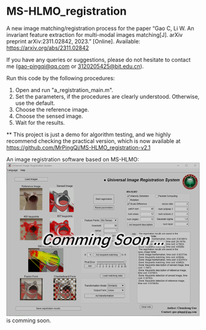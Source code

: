 # MS-HLMO_registration

A new image matching/registration process for the paper “Gao C, Li W. An invariant feature extraction for multi-modal images matching[J]. arXiv preprint arXiv:2311.02842, 2023.” [Online]. Available: https://arxiv.org/abs/2311.02842


If you have any queries or suggestions, please do not hesitate to contact me (gao-pingqi@qq.com or 3120205425@bit.edu.cn).

Run this code by the following procedures:

1. Open and run "a_registration_main.m".
2. Set the parameters, if the procedures are clearly understood. Otherwise, use the default.
3. Choose the reference image.
4. Choose the sensed image.
5. Wait for the results.

** This project is just a demo for algorithm testing, and we highly recommend checking the practical version, which is now available at https://github.com/MrPingQi/MS-HLMO_registration-v2.1

An image registration software based on MS-HLMO:
![image](soon.jpg)
is comming soon.
